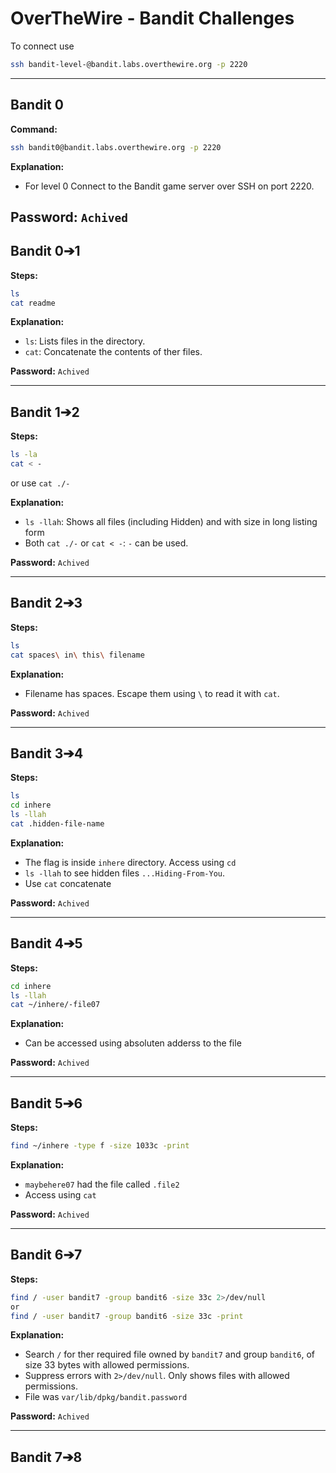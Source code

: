 # OverTheWire - Bandit Challenges 

To connect use
```bash
ssh bandit-level-@bandit.labs.overthewire.org -p 2220
```

---

## Bandit 0

**Command:**

```bash
ssh bandit0@bandit.labs.overthewire.org -p 2220
```

**Explanation:**

* For level 0 Connect to the Bandit game server over SSH on port 2220.

**Password:** `Achived`
---

## Bandit 0➔1

**Steps:**

```bash
ls
cat readme
```

**Explanation:**

* `ls`: Lists files in the directory.
* `cat`: Concatenate the contents of ther files.

**Password:** `Achived`

---

## Bandit 1➔2

**Steps:**

```bash
ls -la
cat < -
```
or use `cat ./-`

**Explanation:**

* `ls -llah`: Shows all files (including Hidden) and with size in long listing form
* Both `cat ./-` or `cat < -`: `-` can be used.

**Password:** `Achived`

---

## Bandit 2➔3

**Steps:**

```bash
ls
cat spaces\ in\ this\ filename
```

**Explanation:**

* Filename has spaces. Escape them using `\` to read it with `cat`.

**Password:** `Achived`

---
## Bandit 3➔4

**Steps:**

```bash
ls
cd inhere
ls -llah
cat .hidden-file-name
```

**Explanation:**

* The flag is inside `inhere` directory. Access using `cd`
* `ls -llah` to see hidden files `...Hiding-From-You`.
* Use `cat` concatenate

**Password:** `Achived`

---

## Bandit 4➔5

**Steps:**

```bash
cd inhere
ls -llah
cat ~/inhere/-file07
```

**Explanation:**

* Can be accessed using absoluten adderss to the file

**Password:** `Achived`

---

## Bandit 5➔6

**Steps:**

```bash
find ~/inhere -type f -size 1033c -print
```

**Explanation:**

* `maybehere07` had the file called `.file2`
* Access using `cat`

**Password:** `Achived`

---

## Bandit 6➔7

**Steps:**

```bash
find / -user bandit7 -group bandit6 -size 33c 2>/dev/null
or 
find / -user bandit7 -group bandit6 -size 33c -print
```

**Explanation:**

* Search `/` for ther required file owned by `bandit7` and group `bandit6`, of size 33 bytes with allowed permissions.
* Suppress errors with `2>/dev/null`. Only shows files with allowed permissions.
* File was `var/lib/dpkg/bandit.password`

**Password:** `Achived`

---

## Bandit 7➔8
